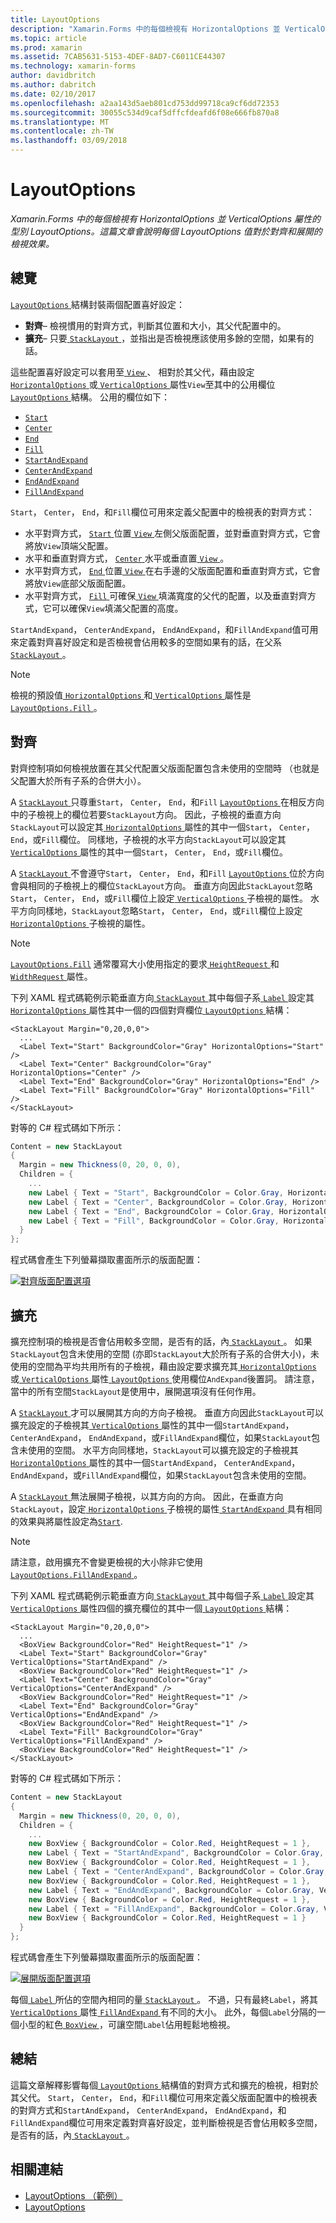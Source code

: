 ```yaml
---
title: LayoutOptions
description: "Xamarin.Forms 中的每個檢視有 HorizontalOptions 並 VerticalOptions 屬性的型別 LayoutOptions。 這篇文章會說明每個 LayoutOptions 值對於對齊和展開的檢視效果。"
ms.topic: article
ms.prod: xamarin
ms.assetid: 7CAB5631-5153-4DEF-8AD7-C6011CE44307
ms.technology: xamarin-forms
author: davidbritch
ms.author: dabritch
ms.date: 02/10/2017
ms.openlocfilehash: a2aa143d5aeb801cd753dd99718ca9cf6dd72353
ms.sourcegitcommit: 30055c534d9caf5dffcfdeafd6f08e666fb870a8
ms.translationtype: MT
ms.contentlocale: zh-TW
ms.lasthandoff: 03/09/2018
---
```

# <a name="layoutoptions"></a>LayoutOptions

_Xamarin.Forms 中的每個檢視有 HorizontalOptions 並 VerticalOptions 屬性的型別 LayoutOptions。這篇文章會說明每個 LayoutOptions 值對於對齊和展開的檢視效果。_

## <a name="overview"></a>總覽

[ `LayoutOptions` ](https://developer.xamarin.com/api/type/Xamarin.Forms.LayoutOptions/)結構封裝兩個配置喜好設定：

- **對齊**– 檢視慣用的對齊方式，判斷其位置和大小，其父代配置中的。
- **擴充**– 只要[ `StackLayout` ](https://developer.xamarin.com/api/type/Xamarin.Forms.StackLayout/)，並指出是否檢視應該使用多餘的空間，如果有的話。

這些配置喜好設定可以套用至[ `View` ](https://developer.xamarin.com/api/type/Xamarin.Forms.View/)、 相對於其父代，藉由設定[ `HorizontalOptions` ](https://developer.xamarin.com/api/property/Xamarin.Forms.View.HorizontalOptions/)或[ `VerticalOptions` ](https://developer.xamarin.com/api/property/Xamarin.Forms.View.VerticalOptions/)屬性`View`至其中的公用欄位[ `LayoutOptions` ](https://developer.xamarin.com/api/type/Xamarin.Forms.LayoutOptions/)結構。 公用的欄位如下：

- [`Start`](https://developer.xamarin.com/api/field/Xamarin.Forms.LayoutOptions.Start/)
- [`Center`](https://developer.xamarin.com/api/field/Xamarin.Forms.LayoutOptions.Center/)
- [`End`](https://developer.xamarin.com/api/field/Xamarin.Forms.LayoutOptions.End/)
- [`Fill`](https://developer.xamarin.com/api/field/Xamarin.Forms.LayoutOptions.Fill/)
- [`StartAndExpand`](https://developer.xamarin.com/api/field/Xamarin.Forms.LayoutOptions.StartAndExpand/)
- [`CenterAndExpand`](https://developer.xamarin.com/api/field/Xamarin.Forms.LayoutOptions.CenterAndExpand/)
- [`EndAndExpand`](https://developer.xamarin.com/api/field/Xamarin.Forms.LayoutOptions.EndAndExpand/)
- [`FillAndExpand`](https://developer.xamarin.com/api/field/Xamarin.Forms.LayoutOptions.FillAndExpand/)

`Start`， `Center`， `End`，和`Fill`欄位可用來定義父配置中的檢視表的對齊方式：

- 水平對齊方式， [ `Start` ](https://developer.xamarin.com/api/field/Xamarin.Forms.LayoutOptions.Start/)位置[ `View` ](https://developer.xamarin.com/api/type/Xamarin.Forms.View/)左側父版面配置，並對垂直對齊方式，它會將放`View`頂端父配置。
- 水平和垂直對齊方式， [ `Center` ](https://developer.xamarin.com/api/field/Xamarin.Forms.LayoutOptions.Center/)水平或垂直置[ `View` ](https://developer.xamarin.com/api/type/Xamarin.Forms.View/)。
- 水平對齊方式， [ `End` ](https://developer.xamarin.com/api/field/Xamarin.Forms.LayoutOptions.End/)位置[ `View` ](https://developer.xamarin.com/api/type/Xamarin.Forms.View/)在右手邊的父版面配置和垂直對齊方式，它會將放`View`底部父版面配置。
- 水平對齊方式， [ `Fill` ](https://developer.xamarin.com/api/field/Xamarin.Forms.LayoutOptions.Fill/)可確保[ `View` ](https://developer.xamarin.com/api/type/Xamarin.Forms.View/)填滿寬度的父代的配置，以及垂直對齊方式，它可以確保`View`填滿父配置的高度。

`StartAndExpand`， `CenterAndExpand`， `EndAndExpand`，和`FillAndExpand`值可用來定義對齊喜好設定和是否檢視會佔用較多的空間如果有的話，在父系[ `StackLayout` ](https://developer.xamarin.com/api/type/Xamarin.Forms.StackLayout/)。

> [!NOTE]
> 檢視的預設值[ `HorizontalOptions` ](https://developer.xamarin.com/api/property/Xamarin.Forms.View.HorizontalOptions/)和[ `VerticalOptions` ](https://developer.xamarin.com/api/property/Xamarin.Forms.View.VerticalOptions/)屬性是[ `LayoutOptions.Fill` ](https://developer.xamarin.com/api/field/Xamarin.Forms.LayoutOptions.Fill/)。

<a name="alignment" />

## <a name="alignment"></a>對齊

對齊控制項如何檢視放置在其父代配置父版面配置包含未使用的空間時 （也就是父配置大於所有子系的合併大小）。

A [ `StackLayout` ](https://developer.xamarin.com/api/type/Xamarin.Forms.StackLayout/)只尊重`Start`， `Center`， `End`，和`Fill` [ `LayoutOptions` ](https://developer.xamarin.com/api/type/Xamarin.Forms.LayoutOptions/)在相反方向中的子檢視上的欄位若要`StackLayout`方向。 因此，子檢視的垂直方向`StackLayout`可以設定其[ `HorizontalOptions` ](https://developer.xamarin.com/api/property/Xamarin.Forms.View.HorizontalOptions/)屬性的其中一個`Start`， `Center`， `End`，或`Fill`欄位。 同樣地，子檢視的水平方向`StackLayout`可以設定其[ `VerticalOptions` ](https://developer.xamarin.com/api/property/Xamarin.Forms.View.VerticalOptions/)屬性的其中一個`Start`， `Center`， `End`，或`Fill`欄位。

A [ `StackLayout` ](https://developer.xamarin.com/api/type/Xamarin.Forms.StackLayout/)不會遵守`Start`， `Center`， `End`，和`Fill` [ `LayoutOptions` ](https://developer.xamarin.com/api/type/Xamarin.Forms.LayoutOptions/)位於方向會與相同的子檢視上的欄位`StackLayout`方向。 垂直方向因此`StackLayout`忽略`Start`， `Center`， `End`，或`Fill`欄位上設定[ `VerticalOptions` ](https://developer.xamarin.com/api/property/Xamarin.Forms.View.VerticalOptions/)子檢視的屬性。 水平方向同樣地，`StackLayout`忽略`Start`， `Center`， `End`，或`Fill`欄位上設定[ `HorizontalOptions` ](https://developer.xamarin.com/api/property/Xamarin.Forms.View.HorizontalOptions/)子檢視的屬性。

> [!NOTE]
> [`LayoutOptions.Fill`](https://developer.xamarin.com/api/field/Xamarin.Forms.LayoutOptions.Fill/) 通常覆寫大小使用指定的要求[ `HeightRequest` ](https://developer.xamarin.com/api/property/Xamarin.Forms.VisualElement.HeightRequest/)和[ `WidthRequest` ](https://developer.xamarin.com/api/property/Xamarin.Forms.VisualElement.WidthRequest/)屬性。

下列 XAML 程式碼範例示範垂直方向[ `StackLayout` ](https://developer.xamarin.com/api/type/Xamarin.Forms.StackLayout/)其中每個子系[ `Label` ](https://developer.xamarin.com/api/type/Xamarin.Forms.Label/)設定其[ `HorizontalOptions` ](https://developer.xamarin.com/api/property/Xamarin.Forms.View.HorizontalOptions/)屬性其中一個的四個對齊欄位[ `LayoutOptions` ](https://developer.xamarin.com/api/type/Xamarin.Forms.LayoutOptions/)結構：

```xaml
<StackLayout Margin="0,20,0,0">
  ...
  <Label Text="Start" BackgroundColor="Gray" HorizontalOptions="Start" />
  <Label Text="Center" BackgroundColor="Gray" HorizontalOptions="Center" />
  <Label Text="End" BackgroundColor="Gray" HorizontalOptions="End" />
  <Label Text="Fill" BackgroundColor="Gray" HorizontalOptions="Fill" />
</StackLayout>
```

對等的 C# 程式碼如下所示：

```csharp
Content = new StackLayout
{
  Margin = new Thickness(0, 20, 0, 0),
  Children = {
    ...
    new Label { Text = "Start", BackgroundColor = Color.Gray, HorizontalOptions = LayoutOptions.Start },
    new Label { Text = "Center", BackgroundColor = Color.Gray, HorizontalOptions = LayoutOptions.Center },
    new Label { Text = "End", BackgroundColor = Color.Gray, HorizontalOptions = LayoutOptions.End },
    new Label { Text = "Fill", BackgroundColor = Color.Gray, HorizontalOptions = LayoutOptions.Fill }
  }
};
```

程式碼會產生下列螢幕擷取畫面所示的版面配置：

[![](layout-options-images/alignment.png "對齊版面配置選項")](layout-options-images/alignment-large.png#lightbox "對齊版面配置選項")

<a name="expansion" />

## <a name="expansion"></a>擴充

擴充控制項的檢視是否會佔用較多空間，是否有的話，內[ `StackLayout` ](https://developer.xamarin.com/api/type/Xamarin.Forms.StackLayout/)。 如果`StackLayout`包含未使用的空間 (亦即`StackLayout`大於所有子系的合併大小)，未使用的空間為平均共用所有的子檢視，藉由設定要求擴充其[ `HorizontalOptions` ](https://developer.xamarin.com/api/property/Xamarin.Forms.View.HorizontalOptions/)或[ `VerticalOptions` ](https://developer.xamarin.com/api/property/Xamarin.Forms.View.VerticalOptions/)屬性[ `LayoutOptions` ](https://developer.xamarin.com/api/type/Xamarin.Forms.LayoutOptions/)使用欄位`AndExpand`後置詞。 請注意，當中的所有空間`StackLayout`是使用中，展開選項沒有任何作用。

A [ `StackLayout` ](https://developer.xamarin.com/api/type/Xamarin.Forms.StackLayout/)才可以展開其方向的方向子檢視。 垂直方向因此`StackLayout`可以擴充設定的子檢視其[ `VerticalOptions` ](https://developer.xamarin.com/api/property/Xamarin.Forms.View.VerticalOptions/)屬性的其中一個`StartAndExpand`， `CenterAndExpand`， `EndAndExpand`，或`FillAndExpand`欄位，如果`StackLayout`包含未使用的空間。 水平方向同樣地，`StackLayout`可以擴充設定的子檢視其[ `HorizontalOptions` ](https://developer.xamarin.com/api/property/Xamarin.Forms.View.HorizontalOptions/)屬性的其中一個`StartAndExpand`， `CenterAndExpand`， `EndAndExpand`，或`FillAndExpand`欄位，如果`StackLayout`包含未使用的空間。

A [ `StackLayout` ](https://developer.xamarin.com/api/type/Xamarin.Forms.StackLayout/)無法展開子檢視，以其方向的方向。 因此，在垂直方向`StackLayout`，設定[ `HorizontalOptions` ](https://developer.xamarin.com/api/property/Xamarin.Forms.View.HorizontalOptions/)子檢視的屬性[ `StartAndExpand` ](https://developer.xamarin.com/api/field/Xamarin.Forms.LayoutOptions.StartAndExpand/)具有相同的效果與將屬性設定為[`Start`](https://developer.xamarin.com/api/field/Xamarin.Forms.LayoutOptions.Start/).

> [!NOTE]
> 請注意，啟用擴充不會變更檢視的大小除非它使用[ `LayoutOptions.FillAndExpand` ](https://developer.xamarin.com/api/field/Xamarin.Forms.LayoutOptions.FillAndExpand/)。

下列 XAML 程式碼範例示範垂直方向[ `StackLayout` ](https://developer.xamarin.com/api/type/Xamarin.Forms.StackLayout/)其中每個子系[ `Label` ](https://developer.xamarin.com/api/type/Xamarin.Forms.Label/)設定其[ `VerticalOptions` ](https://developer.xamarin.com/api/property/Xamarin.Forms.View.VerticalOptions/)屬性四個的擴充欄位的其中一個[ `LayoutOptions` ](https://developer.xamarin.com/api/type/Xamarin.Forms.LayoutOptions/)結構：

```xaml
<StackLayout Margin="0,20,0,0">
  ...
  <BoxView BackgroundColor="Red" HeightRequest="1" />
  <Label Text="Start" BackgroundColor="Gray" VerticalOptions="StartAndExpand" />
  <BoxView BackgroundColor="Red" HeightRequest="1" />
  <Label Text="Center" BackgroundColor="Gray" VerticalOptions="CenterAndExpand" />
  <BoxView BackgroundColor="Red" HeightRequest="1" />
  <Label Text="End" BackgroundColor="Gray" VerticalOptions="EndAndExpand" />
  <BoxView BackgroundColor="Red" HeightRequest="1" />
  <Label Text="Fill" BackgroundColor="Gray" VerticalOptions="FillAndExpand" />
  <BoxView BackgroundColor="Red" HeightRequest="1" />
</StackLayout>
```

對等的 C# 程式碼如下所示：

```csharp
Content = new StackLayout
{
  Margin = new Thickness(0, 20, 0, 0),
  Children = {
    ...
    new BoxView { BackgroundColor = Color.Red, HeightRequest = 1 },
    new Label { Text = "StartAndExpand", BackgroundColor = Color.Gray, VerticalOptions = LayoutOptions.StartAndExpand },
    new BoxView { BackgroundColor = Color.Red, HeightRequest = 1 },
    new Label { Text = "CenterAndExpand", BackgroundColor = Color.Gray, VerticalOptions = LayoutOptions.CenterAndExpand },
    new BoxView { BackgroundColor = Color.Red, HeightRequest = 1 },
    new Label { Text = "EndAndExpand", BackgroundColor = Color.Gray, VerticalOptions = LayoutOptions.EndAndExpand },
    new BoxView { BackgroundColor = Color.Red, HeightRequest = 1 },
    new Label { Text = "FillAndExpand", BackgroundColor = Color.Gray, VerticalOptions = LayoutOptions.FillAndExpand },
    new BoxView { BackgroundColor = Color.Red, HeightRequest = 1 }
  }
};
```

程式碼會產生下列螢幕擷取畫面所示的版面配置：

[![](layout-options-images/expansion.png "展開版面配置選項")](layout-options-images/expansion-large.png#lightbox "展開版面配置選項")

每個[ `Label` ](https://developer.xamarin.com/api/type/Xamarin.Forms.Label/)所佔的空間內相同的量[ `StackLayout` ](https://developer.xamarin.com/api/type/Xamarin.Forms.StackLayout/)。 不過，只有最終`Label`，將其[ `VerticalOptions` ](https://developer.xamarin.com/api/property/Xamarin.Forms.View.VerticalOptions/)屬性[ `FillAndExpand` ](https://developer.xamarin.com/api/field/Xamarin.Forms.LayoutOptions.FillAndExpand/)有不同的大小。 此外，每個`Label`分隔的一個小型的紅色[ `BoxView` ](https://developer.xamarin.com/api/type/Xamarin.Forms.BoxView/)，可讓空間`Label`佔用輕鬆地檢視。

## <a name="summary"></a>總結

這篇文章解釋影響每個[ `LayoutOptions` ](https://developer.xamarin.com/api/type/Xamarin.Forms.LayoutOptions/)結構值的對齊方式和擴充的檢視，相對於其父代。 `Start`， `Center`， `End`，和`Fill`欄位可用來定義父版面配置中的檢視表的對齊方式和`StartAndExpand`， `CenterAndExpand`， `EndAndExpand`，和`FillAndExpand`欄位可用來定義對齊喜好設定，並判斷檢視是否會佔用較多空間，是否有的話，內[ `StackLayout` ](https://developer.xamarin.com/api/type/Xamarin.Forms.StackLayout/)。



## <a name="related-links"></a>相關連結

- [LayoutOptions （範例）](https://developer.xamarin.com/samples/xamarin-forms/userinterface/layoutoptions/)
- [LayoutOptions](https://developer.xamarin.com/api/type/Xamarin.Forms.LayoutOptions/)

